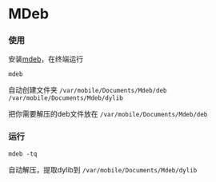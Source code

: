 # MDeb

### 使用
安装[mdeb](https://github.com/Mieing/MDeb/releases/tag/MDeb)，在终端运行
```
mdeb
```
自动创建文件夹  `/var/mobile/Documents/Mdeb/deb` `/var/mobile/Documents/Mdeb/dylib`

把你需要解压的deb文件放在 `/var/mobile/Documents/Mdeb/deb`


### 运行
```
mdeb -tq
```
自动解压，提取dylib到 `/var/mobile/Documents/Mdeb/dylib`

